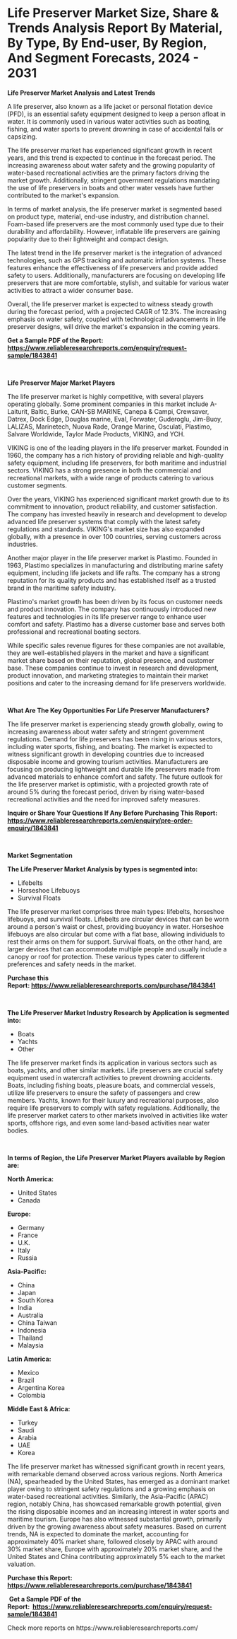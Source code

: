 <p><h1>Life Preserver Market Size, Share & Trends Analysis Report By Material, By Type, By End-user, By Region, And Segment Forecasts, 2024 - 2031</h1></p><p><strong>Life Preserver Market Analysis and Latest Trends</strong></p>
<p><p>A life preserver, also known as a life jacket or personal flotation device (PFD), is an essential safety equipment designed to keep a person afloat in water. It is commonly used in various water activities such as boating, fishing, and water sports to prevent drowning in case of accidental falls or capsizing.</p><p>The life preserver market has experienced significant growth in recent years, and this trend is expected to continue in the forecast period. The increasing awareness about water safety and the growing popularity of water-based recreational activities are the primary factors driving the market growth. Additionally, stringent government regulations mandating the use of life preservers in boats and other water vessels have further contributed to the market's expansion.</p><p>In terms of market analysis, the life preserver market is segmented based on product type, material, end-use industry, and distribution channel. Foam-based life preservers are the most commonly used type due to their durability and affordability. However, inflatable life preservers are gaining popularity due to their lightweight and compact design.</p><p>The latest trend in the life preserver market is the integration of advanced technologies, such as GPS tracking and automatic inflation systems. These features enhance the effectiveness of life preservers and provide added safety to users. Additionally, manufacturers are focusing on developing life preservers that are more comfortable, stylish, and suitable for various water activities to attract a wider consumer base.</p><p>Overall, the life preserver market is expected to witness steady growth during the forecast period, with a projected CAGR of 12.3%. The increasing emphasis on water safety, coupled with technological advancements in life preserver designs, will drive the market's expansion in the coming years.</p></p>
<p><strong>Get a Sample PDF of the Report:&nbsp; <a href="https://www.reliableresearchreports.com/enquiry/request-sample/1843841">https://www.reliableresearchreports.com/enquiry/request-sample/1843841</a></strong></p>
<p>&nbsp;</p>
<p><strong>Life Preserver Major Market Players</strong></p>
<p><p>The life preserver market is highly competitive, with several players operating globally. Some prominent companies in this market include A-Laiturit, Baltic, Burke, CAN-SB MARINE, Canepa & Campi, Crewsaver, Datrex, Dock Edge, Douglas marine, Eval, Forwater, Guderoglu, Jim-Buoy, LALIZAS, Marinetech, Nuova Rade, Orange Marine, Osculati, Plastimo, Salvare Worldwide, Taylor Made Products, VIKING, and YCH.</p><p>VIKING is one of the leading players in the life preserver market. Founded in 1960, the company has a rich history of providing reliable and high-quality safety equipment, including life preservers, for both maritime and industrial sectors. VIKING has a strong presence in both the commercial and recreational markets, with a wide range of products catering to various customer segments.</p><p>Over the years, VIKING has experienced significant market growth due to its commitment to innovation, product reliability, and customer satisfaction. The company has invested heavily in research and development to develop advanced life preserver systems that comply with the latest safety regulations and standards. VIKING's market size has also expanded globally, with a presence in over 100 countries, serving customers across industries.</p><p>Another major player in the life preserver market is Plastimo. Founded in 1963, Plastimo specializes in manufacturing and distributing marine safety equipment, including life jackets and life rafts. The company has a strong reputation for its quality products and has established itself as a trusted brand in the maritime safety industry.</p><p>Plastimo's market growth has been driven by its focus on customer needs and product innovation. The company has continuously introduced new features and technologies in its life preserver range to enhance user comfort and safety. Plastimo has a diverse customer base and serves both professional and recreational boating sectors.</p><p>While specific sales revenue figures for these companies are not available, they are well-established players in the market and have a significant market share based on their reputation, global presence, and customer base. These companies continue to invest in research and development, product innovation, and marketing strategies to maintain their market positions and cater to the increasing demand for life preservers worldwide.</p></p>
<p>&nbsp;</p>
<p><strong>What Are The Key Opportunities For Life Preserver Manufacturers?</strong></p>
<p><p>The life preserver market is experiencing steady growth globally, owing to increasing awareness about water safety and stringent government regulations. Demand for life preservers has been rising in various sectors, including water sports, fishing, and boating. The market is expected to witness significant growth in developing countries due to increased disposable income and growing tourism activities. Manufacturers are focusing on producing lightweight and durable life preservers made from advanced materials to enhance comfort and safety. The future outlook for the life preserver market is optimistic, with a projected growth rate of around 5% during the forecast period, driven by rising water-based recreational activities and the need for improved safety measures.</p></p>
<p><strong>Inquire or Share Your Questions If Any Before Purchasing This Report: <a href="https://www.reliableresearchreports.com/enquiry/pre-order-enquiry/1843841">https://www.reliableresearchreports.com/enquiry/pre-order-enquiry/1843841</a></strong></p>
<p>&nbsp;</p>
<p><strong>Market Segmentation</strong></p>
<p><strong>The Life Preserver Market Analysis by types is segmented into:</strong></p>
<p><ul><li>Lifebelts</li><li>Horseshoe Lifebuoys</li><li>Survival Floats</li></ul></p>
<p><p>The life preserver market comprises three main types: lifebelts, horseshoe lifebuoys, and survival floats. Lifebelts are circular devices that can be worn around a person's waist or chest, providing buoyancy in water. Horseshoe lifebuoys are also circular but come with a flat base, allowing individuals to rest their arms on them for support. Survival floats, on the other hand, are larger devices that can accommodate multiple people and usually include a canopy or roof for protection. These various types cater to different preferences and safety needs in the market.</p></p>
<p><strong>Purchase this Report:&nbsp;<a href="https://www.reliableresearchreports.com/purchase/1843841">https://www.reliableresearchreports.com/purchase/1843841</a></strong></p>
<p>&nbsp;</p>
<p><strong>The Life Preserver Market Industry Research by Application is segmented into:</strong></p>
<p><ul><li>Boats</li><li>Yachts</li><li>Other</li></ul></p>
<p><p>The life preserver market finds its application in various sectors such as boats, yachts, and other similar markets. Life preservers are crucial safety equipment used in watercraft activities to prevent drowning accidents. Boats, including fishing boats, pleasure boats, and commercial vessels, utilize life preservers to ensure the safety of passengers and crew members. Yachts, known for their luxury and recreational purposes, also require life preservers to comply with safety regulations. Additionally, the life preserver market caters to other markets involved in activities like water sports, offshore rigs, and even some land-based activities near water bodies.</p></p>
<p>&nbsp;</p>
<p><strong>In terms of Region, the Life Preserver Market Players available by Region are:</strong></p>
<p>
    <p> <strong> North America: </strong>
        <ul>
            <li>United States</li>
            <li>Canada</li>
        </ul>
        </p> 
    <p> <strong> Europe: </strong>
        <ul>
            <li>Germany</li>
            <li>France</li>
            <li>U.K.</li>
            <li>Italy</li>
            <li>Russia</li>
        </ul>
        </p> 
    <p> <strong> Asia-Pacific: </strong>
        <ul>
            <li>China</li>
            <li>Japan</li>
            <li>South Korea</li>
            <li>India</li>
            <li>Australia</li>
            <li>China Taiwan</li>
            <li>Indonesia</li>
            <li>Thailand</li>
            <li>Malaysia</li>
        </ul>
        </p> 
    <p> <strong> Latin America: </strong>
        <ul>
            <li>Mexico</li>
            <li>Brazil</li>
            <li>Argentina Korea</li>
            <li>Colombia</li>
        </ul>
        </p> 
    <p> <strong> Middle East & Africa: </strong>
        <ul>
            <li>Turkey</li>
            <li>Saudi</li>
            <li>Arabia</li>
            <li>UAE</li>
            <li>Korea</li>
        </ul>
    </p>
    </p>
<p><p>The life preserver market has witnessed significant growth in recent years, with remarkable demand observed across various regions. North America (NA), spearheaded by the United States, has emerged as a dominant market player owing to stringent safety regulations and a growing emphasis on water-based recreational activities. Similarly, the Asia-Pacific (APAC) region, notably China, has showcased remarkable growth potential, given the rising disposable incomes and an increasing interest in water sports and maritime tourism. Europe has also witnessed substantial growth, primarily driven by the growing awareness about safety measures. Based on current trends, NA is expected to dominate the market, accounting for approximately 40% market share, followed closely by APAC with around 30% market share, Europe with approximately 20% market share, and the United States and China contributing approximately 5% each to the market valuation.</p></p>
<p><strong>Purchase this Report: <a href="https://www.reliableresearchreports.com/purchase/1843841">https://www.reliableresearchreports.com/purchase/1843841</a></strong></p>
<p>&nbsp;<strong>Get a Sample PDF of the Report:&nbsp;&nbsp;<a href="https://www.reliableresearchreports.com/enquiry/request-sample/1843841">https://www.reliableresearchreports.com/enquiry/request-sample/1843841</a></strong></p>
<p><strong></strong></p>
<p>Check more reports on https://www.reliableresearchreports.com/</p>